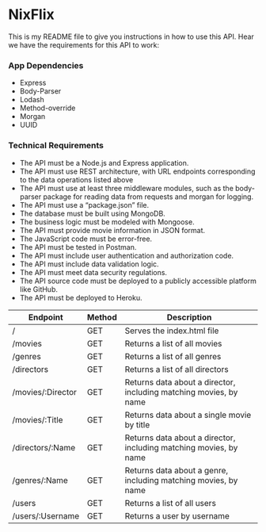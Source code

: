   <h1>NixFlix</h1>
    <p>
      This is my README file to give you instructions in how to
      use this API. Hear we have the requirements for this API to work:
    </p>
    <h3>App Dependencies</h3>
    <ul>
      <li>Express</li>
      <li>Body-Parser</li>
      <li>Lodash</li>
      <li>Method-override</li>
      <li>Morgan</li>
      <li>UUID</li>
    </ul>
    <h3>Technical Requirements</h3>
    <ul>
      <li>The API must be a Node.js and Express application.</li>
      <li>
        The API must use REST architecture, with URL endpoints corresponding to
        the data operations listed above
      </li>
      <li>
        The API must use at least three middleware modules, such as the
        body-parser package for reading data from requests and morgan for
        logging.
      </li>
      <li>The API must use a “package.json” file.</li>
      <li>The database must be built using MongoDB.</li>
      <li>The business logic must be modeled with Mongoose.</li>
      <li>The API must provide movie information in JSON format.</li>
      <li>The JavaScript code must be error-free.</li>
      <li>The API must be tested in Postman.</li>
      <li>The API must include user authentication and authorization code.</li>
      <li>The API must include data validation logic.</li>
      <li>The API must meet data security regulations.</li>
      <li>
        The API source code must be deployed to a publicly accessible platform
        like GitHub.
      </li>
      <li>The API must be deployed to Heroku.</li>
    </ul>
   <table>
      <thead>
        <tr>
          <th>Endpoint</th>
          <th>Method</th>
          <th>Description</th>
        </tr>
      </thead>
      <tbody>
        <tr>
          <td>/</td>
          <td>GET</td>
          <td>Serves the index.html file</td>
        </tr>
        <tr>
          <td>/movies</td>
          <td>GET</td>
          <td>Returns a list of all movies</td>
        </tr>
        <tr>
          <td>/genres</td>
          <td>GET</td>
          <td>Returns a list of all genres</td>
        </tr>
        <tr>
          <td>/directors</td>
          <td>GET</td>
          <td>Returns a list of all directors</td>
        </tr>
        <tr>
          <td>/movies/:Director</td>
          <td>GET</td>
          <td>
            Returns data about a director, including matching movies, by name
          </td>
        </tr>
        <tr>
          <td>/movies/:Title</td>
          <td>GET</td>
          <td>Returns data about a single movie by title</td>
        </tr>
        <tr>
          <td>/directors/:Name</td>
          <td>GET</td>
          <td>
            Returns data about a director, including matching movies, by name
          </td>
        </tr>
        <tr>
          <td>/genres/:Name</td>
          <td>GET</td>
          <td>
            Returns data about a genre, including matching movies, by name
          </td>
        </tr>
        <tr>
          <td>/users</td>
          <td>GET</td>
          <td>Returns a list of all users</td>
        </tr>
        <tr>
          <td>/users/:Username</td>
          <td>GET</td>
          <td>Returns a user by username</td>
        </tr>
      </tbody>
    </table>
